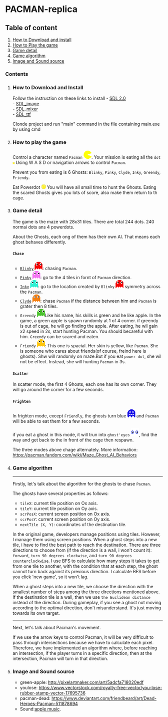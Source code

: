 # **PACMAN-replica**

## Table of content
1. [How to Download and install](#How-to-Download-and-Install)
2. [How to Play the game](#How-to-play-the-game)
3. [Game detail](#Game-detail)
4. [Game algorithm](#Game-algorithm) 
5. [Image and Sound source](#Image-and-Sound-source)

### Contents
1. ### How to Download and Install
    Follow the instruction on these links to install 
        - [SDL 2.0](https://www.libsdl.org/download-2.0.php)  
        - [SDL_image](https://www.libsdl.org/projects/SDL_image/)  
        - [SDL_mixer](https://www.libsdl.org/projects/SDL_mixer/)  
        - [SDL_ttf](https://www.libsdl.org/projects/SDL_ttf/)  

    Clonde project and run "main" command in the file containing main.exe by using cmd

2. ### How to play the game
 
    Control a character named `Pacman` ![](Pacman/Source/Assets/Entity%20Image/pacman%20icon.png). Your mission is eating all the `dot` ![](Pacman/Source/Assets/Entity%20Image/dot.png)
    Using W A S D or navigation arrows to control `Pacman`.
    
    Prevent you from eating is 6 Ghosts: `Blinky`, `Pinky`, `Clyde`, `Inky`, `Greendy`, `Friendy`. 

    Eat Powerdot ![](Pacman/Source/Assets/Entity%20Image/power%20dot.png) You will have all small time to hunt the Ghosts. Eating the scared Ghosts gives you lots of score, also make them return to th cage.
3. ### Game detail

    The game is the maze with 28x31 tiles. There are total 244 dots. 240 normai dots ans 4 powerdots.

    About the Ghosts, each ong of them has their own AI. That means each ghost behaves differently.

    #### `Chase`
    - [`Blinky`]() ![](Pacman/Source/Assets/Entity%20Image/blinky%20icon.png): chasing `Pacman`.   
    - [`Pinky`]() ![](Pacman/Source/Assets/Entity%20Image/pinky%20icon.png): go to the 4 tiles in fornt of `Pacman` direction.
    - [`Inky`]() ![](Pacman/Source/Assets/Entity%20Image/inky%20icon.png): go to the location created by `Blinky` ![Blinky](Pacman/Source/Assets/Entity%20Image/blinky%20icon.png) symmetry across the `Pacman`.
    - [`Clyde`]() ![](Pacman/Source/Assets/Entity%20Image/clyde%20icon.png): chase `Pacman` if the distance between him and `Pacman` is grater then 8 tiles.
     - `Greendy` ![](Pacman/Source/Assets/Entity%20Image/greendy%20icon.png)Like his name, his skills is green and he like apple. In the game,  a green apple is spawn randomly at 1 of 4 corner. if greendy is out of cage, he will go finding the apple. After eating, he wil gain x2 speed in 2s, start hunting Pacman. You should becareful with him.  `Greendy` can be scared and eaten.
    - `Friendy` ![](Pacman/Source/Assets/Entity%20Image/friendy%20icon.png): This one is spacial. Her skin is yellow, like `Pacman`. She is someone who cares about friends(of course, freind here is ghosts). Shw will randomly on maze.But if you eat `power dot`, she wil not be effect. Instead, she will hunting `Pacman` in 3s. 

    #### `Scatter`
    In scatter mode, the first 4 Ghosts, each one has its own corner. They will go around the corner for a few seconds.

    #### `Frighten`    
    In frighten mode, except `Friendly`, the ghosts turn blue ![](Pacman/Source/Assets/Entity%20Image/frighten%20ghost%20icon.png) and `Pacman` will be able to eat them for a few seconds.

    if you eat a ghost in this mode, it will trun into `ghost'eyes` ![](Pacman/Source/Assets/Entity%20Image/ghost%20eye.png), find the way and get back to the in front of the cage then respawn.

    The three modes above chage alternately. More information: https://pacman.fandom.com/wiki/Maze_Ghost_AI_Behaviors  

4. ### Game algorithm
    -------------------------------
    Firstly, let's talk about the algorithm for the ghosts to chase `Pacman`.

    The ghosts have several properties as follows: 
    - `tileX`: current tile position on Ox axis. 
    - `tileY`: current tile position on Oy axis.
    - `scrPosX`: current screen position on Ox axis. 
    - `scrPosY`: current screen position on Oy axis. 
    - `nextTile (X, Y)`: coordinates of the destination tile.  
    
    In the original game, developers manage positions using tiles. However, I manage them using screen positions. When a ghost steps into a new tile, i have to find the best path to reach the destination. There are three directions to choose from (if the direction is a wall, i won't count it): `forward`, `turn 90 degrees clockwise`, and `turn 90 degrees counterclockwise`. I use BFS to calculate how many steps it takes to get from one tile to another, with the condition that at each step, the ghost cannot turn back against its previous direction. I calculate BFS before you click 'new game', so it won't lag.


    When a ghost steps into a new tile, we choose the direction with the smallest number of steps among the three directions mentioned above. If the destination tile is a wall, then we use `the Euclidean distance` instead of the direction. During gameplay, if you see a ghost not moving according to the optimal direction, don't misunderstand. It's just moving towards its own target.




    ----------------------
    Next, let's talk about Pacman's movement.

   If we use the arrow keys to control Pacman, it will be very difficult to pass through intersections because we have to calculate each pixel. Therefore, we have implemented an algorithm where, before reaching an intersection, if the player turns in a specific direction, then at the intersection, Pacman will turn in that direction.

5. ### Image and Sound source
    - green-apple: http://pixelartmaker.com/art/5adcfa718020edf
    - youlose: https://www.vectorstock.com/royalty-free-vector/you-lose-rubber-stamp-vector-17695736  
    - pacman-dead: https://www.deviantart.com/friendbeard/art/Dead-Heroes-Pacman-511878694  
    - Sound:[apple music](https://music.apple.com/us/album/pac-man-game-sound-effect/328036461). 



    




